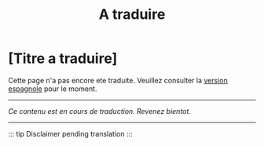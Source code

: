 ﻿---
title: [A traduire]
---

<!-- TODO: translation missing - French version -->

# [Titre a traduire]

Cette page n'a pas encore ete traduite. Veuillez consulter la [version espagnole](/es/mitos-educacion) pour le moment.

---

*Ce contenu est en cours de traduction. Revenez bientot.*

---

::: tip
Disclaimer pending translation
:::
